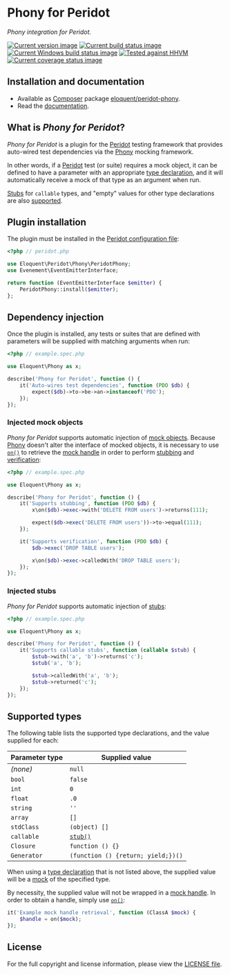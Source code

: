 # Phony for Peridot

*Phony integration for Peridot.*

[![Current version image][version-image]][current version]
[![Current build status image][build-image]][current build status]
[![Current Windows build status image][windows-build-image]][current windows build status]
[![Tested against HHVM][hhvm-image]][hhvm]
[![Current coverage status image][coverage-image]][current coverage status]

[build-image]: https://img.shields.io/travis/eloquent/peridot-phony/master.svg?style=flat-square "Current build status for the master branch"
[coverage-image]: https://img.shields.io/codecov/c/github/eloquent/peridot-phony/master.svg?style=flat-square "Current test coverage for the master branch"
[current build status]: https://travis-ci.org/eloquent/peridot-phony
[current coverage status]: https://codecov.io/github/eloquent/peridot-phony
[current version]: https://packagist.org/packages/eloquent/peridot-phony
[current windows build status]: https://ci.appveyor.com/project/eloquent/peridot-phony
[hhvm-image]: https://img.shields.io/hhvm/eloquent/peridot-phony/master.svg?style=flat-square "Tested against HHVM"
[hhvm]: http://hhvm.com/
[version-image]: https://img.shields.io/packagist/v/eloquent/peridot-phony.svg?style=flat-square "This project uses semantic versioning"
[windows-build-image]: https://img.shields.io/appveyor/ci/eloquent/peridot-phony/master.svg?label=windows&style=flat-square "Current Windows build status for the master branch"

## Installation and documentation

- Available as [Composer] package [eloquent/peridot-phony].
- Read the [documentation].

[composer]: http://getcomposer.org/
[documentation]: http://eloquent-software.com/peridot-phony/latest/
[eloquent/peridot-phony]: https://packagist.org/packages/eloquent/peridot-phony

## What is *Phony for Peridot*?

*Phony for Peridot* is a plugin for the [Peridot] testing framework that
provides auto-wired test dependencies via the [Phony] mocking framework.

In other words, if a [Peridot] test (or suite) requires a mock object, it can be
defined to have a parameter with an appropriate [type declaration], and it will
automatically receive a mock of that type as an argument when run.

[Stubs] for `callable` types, and "empty" values for other type declarations are
also [supported].


## Plugin installation

The plugin must be installed in the [Peridot configuration file]:

```php
<?php // peridot.php

use Eloquent\Peridot\Phony\PeridotPhony;
use Evenement\EventEmitterInterface;

return function (EventEmitterInterface $emitter) {
    PeridotPhony::install($emitter);
};
```

## Dependency injection

Once the plugin is installed, any tests or suites that are defined with
parameters will be supplied with matching arguments when run:

```php
<?php // example.spec.php

use Eloquent\Phony as x;

describe('Phony for Peridot', function () {
    it('Auto-wires test dependencies', function (PDO $db) {
        expect($db)->to->be->an->instanceof('PDO');
    });
});
```

### Injected mock objects

*Phony for Peridot* supports automatic injection of [mock objects]. Because
[Phony] doesn't alter the interface of mocked objects, it is necessary to use
[`on()`] to retrieve the [mock handle] in order to perform [stubbing] and
[verification]:

```php
<?php // example.spec.php

use Eloquent\Phony as x;

describe('Phony for Peridot', function () {
    it('Supports stubbing', function (PDO $db) {
        x\on($db)->exec->with('DELETE FROM users')->returns(111);

        expect($db->exec('DELETE FROM users'))->to->equal(111);
    });

    it('Supports verification', function (PDO $db) {
        $db->exec('DROP TABLE users');

        x\on($db)->exec->calledWith('DROP TABLE users');
    });
});
```

### Injected stubs

*Phony for Peridot* supports automatic injection of [stubs]:

```php
<?php // example.spec.php

use Eloquent\Phony as x;

describe('Phony for Peridot', function () {
    it('Supports callable stubs', function (callable $stub) {
        $stub->with('a', 'b')->returns('c');
        $stub('a', 'b');

        $stub->calledWith('a', 'b');
        $stub->returned('c');
    });
});
```

## Supported types

The following table lists the supported type declarations, and the value
supplied for each:

Parameter type | Supplied value
---------------|---------------
*(none)*       | `null`
`bool`         | `false`
`int`          | `0`
`float`        | `.0`
`string`       | `''`
`array`        | `[]`
`stdClass`     | `(object) []`
`callable`     | [`stub()`]
`Closure`      | `function () {}`
`Generator`    | `(function () {return; yield;})()`

When using a [type declaration] that is not listed above, the supplied value
will be a [mock] of the specified type.

By necessity, the supplied value will not be wrapped in a [mock handle]. In
order to obtain a handle, simply use [`on()`]:

```php
it('Example mock handle retrieval', function (ClassA $mock) {
    $handle = on($mock);
});
```

## License

For the full copyright and license information, please view the [LICENSE file].

<!-- References -->

[`on()`]: http://eloquent-software.com/phony/latest/#facade.on
[`stub()`]: http://eloquent-software.com/phony/latest/#facade.stub
[license file]: LICENSE
[mock handle]: http://eloquent-software.com/phony/latest/#mock-handles
[mock objects]: http://eloquent-software.com/phony/latest/#mocks
[mock]: http://eloquent-software.com/phony/latest/#mocks
[peridot configuration file]: http://peridot-php.github.io/plugins.html
[peridot]: http://peridot-php.github.io/
[phony]: http://eloquent-software.com/phony/latest/
[stubbing]: http://eloquent-software.com/phony/latest/#stubs
[stubs]: http://eloquent-software.com/phony/latest/#stubs
[supported]: #supported-types
[type declaration]: http://php.net/functions.arguments#functions.arguments.type-declaration
[verification]: http://eloquent-software.com/phony/latest/#verification
